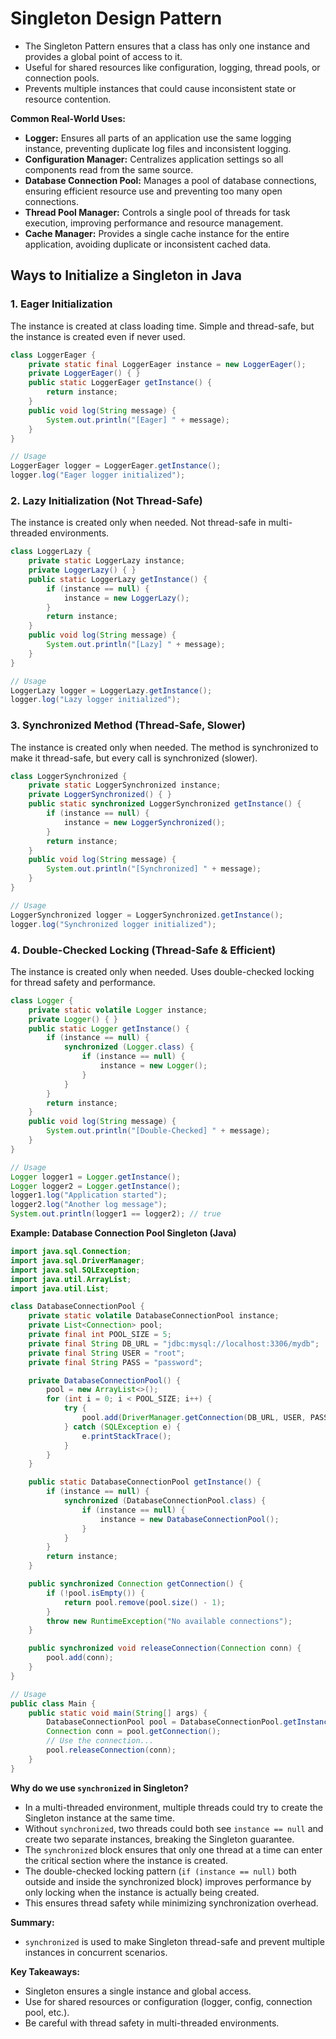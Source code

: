 # Singleton Design Pattern

- The Singleton Pattern ensures that a class has only one instance and provides a global point of access to it.
- Useful for shared resources like configuration, logging, thread pools, or connection pools.
- Prevents multiple instances that could cause inconsistent state or resource contention.

**Common Real-World Uses:**
- **Logger:** Ensures all parts of an application use the same logging instance, preventing duplicate log files and inconsistent logging.
- **Configuration Manager:** Centralizes application settings so all components read from the same source.
- **Database Connection Pool:** Manages a pool of database connections, ensuring efficient resource use and preventing too many open connections.
- **Thread Pool Manager:** Controls a single pool of threads for task execution, improving performance and resource management.
- **Cache Manager:** Provides a single cache instance for the entire application, avoiding duplicate or inconsistent cached data.

## Ways to Initialize a Singleton in Java

### 1. Eager Initialization
The instance is created at class loading time. Simple and thread-safe, but the instance is created even if never used.

```java
class LoggerEager {
    private static final LoggerEager instance = new LoggerEager();
    private LoggerEager() { }
    public static LoggerEager getInstance() {
        return instance;
    }
    public void log(String message) {
        System.out.println("[Eager] " + message);
    }
}

// Usage
LoggerEager logger = LoggerEager.getInstance();
logger.log("Eager logger initialized");
```

### 2. Lazy Initialization (Not Thread-Safe)
The instance is created only when needed. Not thread-safe in multi-threaded environments.

```java
class LoggerLazy {
    private static LoggerLazy instance;
    private LoggerLazy() { }
    public static LoggerLazy getInstance() {
        if (instance == null) {
            instance = new LoggerLazy();
        }
        return instance;
    }
    public void log(String message) {
        System.out.println("[Lazy] " + message);
    }
}

// Usage
LoggerLazy logger = LoggerLazy.getInstance();
logger.log("Lazy logger initialized");
```

### 3. Synchronized Method (Thread-Safe, Slower)
The instance is created only when needed. The method is synchronized to make it thread-safe, but every call is synchronized (slower).

```java
class LoggerSynchronized {
    private static LoggerSynchronized instance;
    private LoggerSynchronized() { }
    public static synchronized LoggerSynchronized getInstance() {
        if (instance == null) {
            instance = new LoggerSynchronized();
        }
        return instance;
    }
    public void log(String message) {
        System.out.println("[Synchronized] " + message);
    }
}

// Usage
LoggerSynchronized logger = LoggerSynchronized.getInstance();
logger.log("Synchronized logger initialized");
```

### 4. Double-Checked Locking (Thread-Safe & Efficient)
The instance is created only when needed. Uses double-checked locking for thread safety and performance.

```java
class Logger {
    private static volatile Logger instance;
    private Logger() { }
    public static Logger getInstance() {
        if (instance == null) {
            synchronized (Logger.class) {
                if (instance == null) {
                    instance = new Logger();
                }
            }
        }
        return instance;
    }
    public void log(String message) {
        System.out.println("[Double-Checked] " + message);
    }
}

// Usage
Logger logger1 = Logger.getInstance();
Logger logger2 = Logger.getInstance();
logger1.log("Application started");
logger2.log("Another log message");
System.out.println(logger1 == logger2); // true
```

**Example: Database Connection Pool Singleton (Java)**

```java
import java.sql.Connection;
import java.sql.DriverManager;
import java.sql.SQLException;
import java.util.ArrayList;
import java.util.List;

class DatabaseConnectionPool {
    private static volatile DatabaseConnectionPool instance;
    private List<Connection> pool;
    private final int POOL_SIZE = 5;
    private final String DB_URL = "jdbc:mysql://localhost:3306/mydb";
    private final String USER = "root";
    private final String PASS = "password";

    private DatabaseConnectionPool() {
        pool = new ArrayList<>();
        for (int i = 0; i < POOL_SIZE; i++) {
            try {
                pool.add(DriverManager.getConnection(DB_URL, USER, PASS));
            } catch (SQLException e) {
                e.printStackTrace();
            }
        }
    }

    public static DatabaseConnectionPool getInstance() {
        if (instance == null) {
            synchronized (DatabaseConnectionPool.class) {
                if (instance == null) {
                    instance = new DatabaseConnectionPool();
                }
            }
        }
        return instance;
    }

    public synchronized Connection getConnection() {
        if (!pool.isEmpty()) {
            return pool.remove(pool.size() - 1);
        }
        throw new RuntimeException("No available connections");
    }

    public synchronized void releaseConnection(Connection conn) {
        pool.add(conn);
    }
}

// Usage
public class Main {
    public static void main(String[] args) {
        DatabaseConnectionPool pool = DatabaseConnectionPool.getInstance();
        Connection conn = pool.getConnection();
        // Use the connection...
        pool.releaseConnection(conn);
    }
}
```

**Why do we use `synchronized` in Singleton?**
- In a multi-threaded environment, multiple threads could try to create the Singleton instance at the same time.
- Without `synchronized`, two threads could both see `instance == null` and create two separate instances, breaking the Singleton guarantee.
- The `synchronized` block ensures that only one thread at a time can enter the critical section where the instance is created.
- The double-checked locking pattern (`if (instance == null)` both outside and inside the synchronized block) improves performance by only locking when the instance is actually being created.
- This ensures thread safety while minimizing synchronization overhead.

**Summary:**
- `synchronized` is used to make Singleton thread-safe and prevent multiple instances in concurrent scenarios.

**Key Takeaways:**
- Singleton ensures a single instance and global access.
- Use for shared resources or configuration (logger, config, connection pool, etc.).
- Be careful with thread safety in multi-threaded environments.
